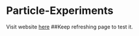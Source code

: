 # Particle-Experiments
Visit website [here](https://koutselakismanos.github.io/Particle-Experiments)
##Keep refreshing page to test it.
